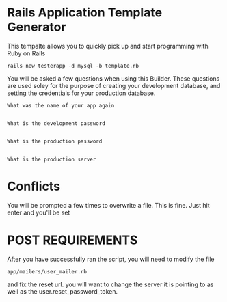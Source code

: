 Rails Application Template Generator
======================

This tempalte allows you to quickly pick up and start programming with Ruby on Rails

    rails new testerapp -d mysql -b template.rb

You will be asked a few questions when using this Builder. These questions are used soley for the purpose of creating your development database, and setting the credentials for your production database.

    What was the name of your app again
    
    
    What is the development password
		
    
    What is the production password
		
    
    What is the production server
    
    
Conflicts
======================
You will be prompted a few times to overwrite a file. This is fine. Just hit enter and you'll be set


POST REQUIREMENTS
======================

After you have successfully ran the script, you will need to modify the file

    app/mailers/user_mailer.rb
    
and fix the reset url. you will want to change the server it is pointing to as well as the user.reset_password_token.
